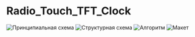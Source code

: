 # Radio_Touch_TFT_Clock
![Принципиальная схема](https://pp.userapi.com/c848736/v848736297/1c2947/IHWIIIvTtFA.jpg)
![Структурная схема](https://pp.userapi.com/c848736/v848736297/1c2950/CO4_dJvRcXY.jpg)
![Алгоритм](https://pp.userapi.com/c848736/v848736297/1c2959/YHnNG_kGTiY.jpg)
![Макет](https://pp.userapi.com/c848736/v848736297/1c299a/a3mR9m3dps0.jpg)
